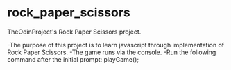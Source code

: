 # rock_paper_scissors

TheOdinProject's Rock Paper Scissors project.

-The purpose of this project is to learn javascript through implementation of Rock Paper Scissors.
-The game runs via the console. 
-Run the following command after the initial prompt:
playGame();
